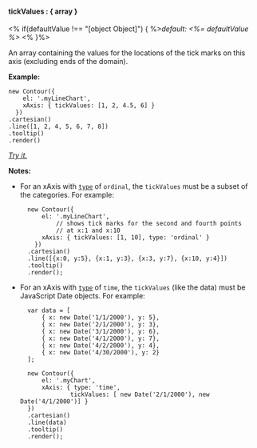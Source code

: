 #### **tickValues** : { array }

<% if(defaultValue !== "[object Object]") { %>*default: <%= defaultValue %>* <% }%>

An array containing the values for the locations of the tick marks on this axis (excluding ends of the domain). 

**Example:**

    new Contour({
        el: '.myLineChart',
        xAxis: { tickValues: [1, 2, 4.5, 6] }
      })
    .cartesian()
    .line([1, 2, 4, 5, 6, 7, 8])
    .tooltip()
    .render()

*[Try it.](<%= jsFiddleLink %>)*

**Notes:**

* For an xAxis with [`type`](#config_config.xAxis.type) of `ordinal`, the `tickValues` must be a subset of the categories. For example: 

		new Contour({
		    el: '.myLineChart',
		    	// shows tick marks for the second and fourth points
		    	// at x:1 and x:10
		    xAxis: { tickValues: [1, 10], type: 'ordinal' }
		  })
		.cartesian()
		.line([{x:0, y:5}, {x:1, y:3}, {x:3, y:7}, {x:10, y:4}])
		.tooltip()
		.render();

* For an xAxis with [`type`](#config_config.xAxis.type) of `time`, the `tickValues` (like the data) must be JavaScript Date objects. For example: 

		var data = [
	        { x: new Date('1/1/2000'), y: 5},
	        { x: new Date('2/1/2000'), y: 3},
	        { x: new Date('3/1/2000'), y: 6},
	        { x: new Date('4/1/2000'), y: 7},
	        { x: new Date('4/2/2000'), y: 4},
	        { x: new Date('4/30/2000'), y: 2}
	    ];
	    
	    new Contour({
	        el: '.myChart',
	        xAxis: { type: 'time',  
	                tickValues: [ new Date('2/1/2000'), new Date('4/1/2000')] }
        })
	    .cartesian()
	    .line(data)
	    .tooltip()
	    .render();